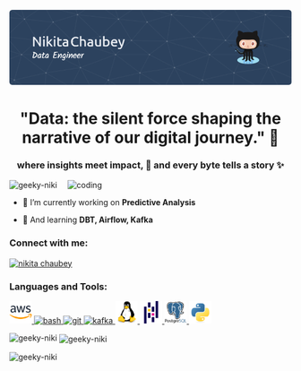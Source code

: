 ![logo](https://raw.githubusercontent.com/geeky-niki/geeky-niki/2c83bf87532d0050ffb27b766c0b8d681ea7faaf/github-header-image.png)
<h1 align="center">"Data: the silent force shaping the narrative of our digital journey." 🚀</h1>
<h3 align="center">where insights meet impact, 👋 and every byte tells a story ✨ </h3>

<img align = "right" alt = "coding" width = "400" src = "https://encrypted-tbn0.gstatic.com/images?q=tbn:ANd9GcRUzlMlzGZV07bZkz7u6noZIfZ-UGHsXNDU3w&usqp=CAU">
<p align="left"> <img src="https://komarev.com/ghpvc/?username=geeky-niki&label=Profile%20views&color=0e75b6&style=flat" alt="geeky-niki" /> </p>

- 🔭 I’m currently working on **Predictive Analysis**

- 🌱 And learning **DBT, Airflow, Kafka**

<h3 align="left">Connect with me:</h3>
<p align="left">
<a href="https://linkedin.com/in/nikita chaubey" target="blank"><img align="center" src="https://raw.githubusercontent.com/rahuldkjain/github-profile-readme-generator/master/src/images/icons/Social/linked-in-alt.svg" alt="nikita chaubey" height="30" width="40" /></a>
</p>

<h3 align="left">Languages and Tools:</h3>
<p align="left"> <a href="https://aws.amazon.com" target="_blank" rel="noreferrer"> <img src="https://raw.githubusercontent.com/devicons/devicon/master/icons/amazonwebservices/amazonwebservices-original-wordmark.svg" alt="aws" width="40" height="40"/> </a> <a href="https://www.gnu.org/software/bash/" target="_blank" rel="noreferrer"> <img src="https://www.vectorlogo.zone/logos/gnu_bash/gnu_bash-icon.svg" alt="bash" width="40" height="40"/> </a> <a href="https://git-scm.com/" target="_blank" rel="noreferrer"> <img src="https://www.vectorlogo.zone/logos/git-scm/git-scm-icon.svg" alt="git" width="40" height="40"/> </a> <a href="https://kafka.apache.org/" target="_blank" rel="noreferrer"> <img src="https://www.vectorlogo.zone/logos/apache_kafka/apache_kafka-icon.svg" alt="kafka" width="40" height="40"/> </a> <a href="https://www.linux.org/" target="_blank" rel="noreferrer"> <img src="https://raw.githubusercontent.com/devicons/devicon/master/icons/linux/linux-original.svg" alt="linux" width="40" height="40"/> </a> <a href="https://pandas.pydata.org/" target="_blank" rel="noreferrer"> <img src="https://raw.githubusercontent.com/devicons/devicon/2ae2a900d2f041da66e950e4d48052658d850630/icons/pandas/pandas-original.svg" alt="pandas" width="40" height="40"/> </a> <a href="https://www.postgresql.org" target="_blank" rel="noreferrer"> <img src="https://raw.githubusercontent.com/devicons/devicon/master/icons/postgresql/postgresql-original-wordmark.svg" alt="postgresql" width="40" height="40"/> </a> <a href="https://www.python.org" target="_blank" rel="noreferrer"> <img src="https://raw.githubusercontent.com/devicons/devicon/master/icons/python/python-original.svg" alt="python" width="40" height="40"/> </a> </p>

<p><img align="left" src="https://github-readme-stats.vercel.app/api/top-langs?username=geeky-niki&show_icons=true&locale=en&layout=compact" alt="geeky-niki" /></p>

<p>&nbsp;<img align="center" src="https://github-readme-stats.vercel.app/api?username=geeky-niki&show_icons=true&locale=en" alt="geeky-niki" /></p>

<p><img align="center" src="https://github-readme-streak-stats.herokuapp.com/?user=geeky-niki&" alt="geeky-niki" /></p>
